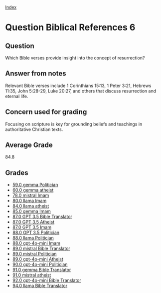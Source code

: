 
[Index](../../index.md)
# Question Biblical References 6
## Question
Which Bible verses provide insight into the concept of resurrection?

## Answer from notes
Relevant Bible verses include 1 Corinthians 15:13, 1 Peter 3:21, Hebrews 11:35, John 5:28-29, Luke 20:27, and others that discuss resurrection and eternal life.

## Concern used for grading
Focusing on scripture is key for grounding beliefs and teachings in authoritative Christian texts.

## Average Grade
84.8

## Grades
 * [59.0 gemma Politician](../answers/gemma_Politician/Biblical_References_6.md)
 * [60.0 gemma atheist](../answers/gemma_atheist/Biblical_References_6.md)
 * [78.0 mistral Imam](../answers/mistral_Imam/Biblical_References_6.md)
 * [80.0 llama Imam](../answers/llama_Imam/Biblical_References_6.md)
 * [84.0 llama atheist](../answers/llama_atheist/Biblical_References_6.md)
 * [85.0 gemma Imam](../answers/gemma_Imam/Biblical_References_6.md)
 * [87.0 GPT 3.5 Bible Translator](../answers/GPT_3.5_Bible_Translator/Biblical_References_6.md)
 * [87.0 GPT 3.5 Atheist](../answers/GPT_3.5_Atheist/Biblical_References_6.md)
 * [87.0 GPT 3.5 Imam](../answers/GPT_3.5_Imam/Biblical_References_6.md)
 * [88.0 GPT 3.5 Politician](../answers/GPT_3.5_Politician/Biblical_References_6.md)
 * [88.0 llama Politician](../answers/llama_Politician/Biblical_References_6.md)
 * [88.0 gpt-4o-mini Imam](../answers/gpt-4o-mini_Imam/Biblical_References_6.md)
 * [89.0 mistral Bible Translator](../answers/mistral_Bible_Translator/Biblical_References_6.md)
 * [89.0 mistral Politician](../answers/mistral_Politician/Biblical_References_6.md)
 * [89.0 gpt-4o-mini Atheist](../answers/gpt-4o-mini_Atheist/Biblical_References_6.md)
 * [90.0 gpt-4o-mini Politician](../answers/gpt-4o-mini_Politician/Biblical_References_6.md)
 * [91.0 gemma Bible Translator](../answers/gemma_Bible_Translator/Biblical_References_6.md)
 * [91.0 mistral atheist](../answers/mistral_atheist/Biblical_References_6.md)
 * [92.0 gpt-4o-mini Bible Translator](../answers/gpt-4o-mini_Bible_Translator/Biblical_References_6.md)
 * [94.0 llama Bible Translator](../answers/llama_Bible_Translator/Biblical_References_6.md)
